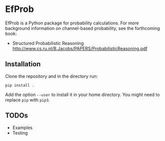 # EfProb

EfProb is a Python package for probability calculations. For more
background information on channel-based probability, see the
forthcoming book:

- Structured Probabilistic Reasoning http://www.cs.ru.nl/B.Jacobs/PAPERS/ProbabilisticReasoning.pdf

## Installation

Clone the repository and in the directory run:

```
pip install .
```

Add the option `--user` to install it in your home directory. You
might need to replace `pip` with `pip3`.

## TODOs

- Examples
- Testing
